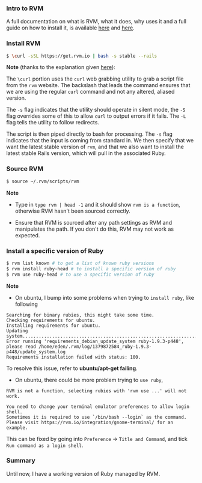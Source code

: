 ### Intro to RVM

A full documentation on what is RVM, what it does, why uses it and a full guide on how to install it, is available [here](https://rvm.io/) and [here](https://github.com/wayneeseguin/rvm).

### Install RVM

```bash
$ \curl -sSL https://get.rvm.io | bash -s stable --rails
```

**Note** (thanks to the explanation given  [here](https://www.digitalocean.com/community/tutorials/how-to-install-ruby-on-rails-on-ubuntu-14-04-using-rvm)):

The `\curl` portion uses the `curl` web grabbing utility to grab a script file from the `rvm` website. The backslash that leads the command ensures that we are using the regular `curl` command and not any altered, aliased version.

The `-s` flag indicates that the utility should operate in silent mode, the `-S` flag overrides some of this to allow `curl` to output errors if it fails. The `-L` flag tells the utility to follow redirects.

The script is then piped directly to bash for processing. The `-s` flag indicates that the input is coming from standard in. We then specify that we want the latest stable version of `rvm`, and that we also want to install the latest stable Rails version, which will pull in the associated Ruby.

### Source RVM

```bash
$ source ~/.rvm/scripts/rvm
```

**Note**

- Type in `type rvm | head -1` and it should show `rvm is a function`, otherwise RVM hasn't been sourced correctly.

- Ensure that RVM is sourced after any path settings as RVM and manipulates the path. If you don't do this, RVM may not work as expected.

### Install a specific version of Ruby

```bash
$ rvm list known # to get a list of known ruby versions
$ rvm install ruby-head # to install a specific version of ruby
$ rvm use ruby-head # to use a specific version of ruby
```

**Note**

- On ubuntu, I bump into some problems when trying to `install ruby`, like following

```
Searching for binary rubies, this might take some time.
Checking requirements for ubuntu.
Installing requirements for ubuntu.
Updating system..................................................................................................
Error running 'requirements_debian_update_system ruby-1.9.3-p448',
please read /home/eden/.rvm/log/1379872584_ruby-1.9.3-p448/update_system.log
Requirements installation failed with status: 100.
```

To resolve this issue, refer to **ubuntu/apt-get failing**.

- On ubuntu, there could be more problem trying to `use ruby`,

```
RVM is not a function, selecting rubies with 'rvm use ...' will not work.

You need to change your terminal emulator preferences to allow login shell.
Sometimes it is required to use `/bin/bash --login` as the command.
Please visit https://rvm.io/integration/gnome-terminal/ for an example.
```

This can be fixed by going into `Preference` -> `Title and Command`, and tick `Run command as a login shell`.

### Summary

Until now, I have a working version of Ruby managed by RVM.
